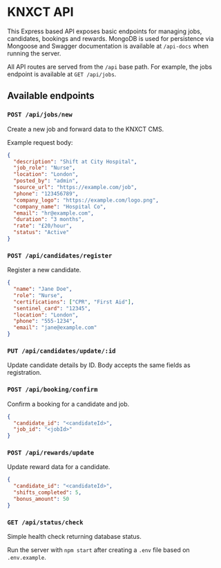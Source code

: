 # KNXCT API

This Express based API exposes basic endpoints for managing jobs, candidates, bookings and rewards. MongoDB is used for persistence via Mongoose and Swagger documentation is available at `/api-docs` when running the server.

All API routes are served from the `/api` base path. For example, the jobs endpoint is available at `GET /api/jobs`.

## Available endpoints

### `POST /api/jobs/new`
Create a new job and forward data to the KNXCT CMS.

Example request body:

```json
{
  "description": "Shift at City Hospital",
  "job_role": "Nurse",
  "location": "London",
  "posted_by": "admin",
  "source_url": "https://example.com/job",
  "phone": "123456789",
  "company_logo": "https://example.com/logo.png",
  "company_name": "Hospital Co",
  "email": "hr@example.com",
  "duration": "3 months",
  "rate": "£20/hour",
  "status": "Active"
}
```

### `POST /api/candidates/register`
Register a new candidate.

```json
{
  "name": "Jane Doe",
  "role": "Nurse",
  "certifications": ["CPR", "First Aid"],
  "sentinel_card": "12345",
  "location": "London",
  "phone": "555-1234",
  "email": "jane@example.com"
}
```

### `PUT /api/candidates/update/:id`
Update candidate details by ID. Body accepts the same fields as registration.

### `POST /api/booking/confirm`
Confirm a booking for a candidate and job.

```json
{
  "candidate_id": "<candidateId>",
  "job_id": "<jobId>"
}
```

### `POST /api/rewards/update`
Update reward data for a candidate.

```json
{
  "candidate_id": "<candidateId>",
  "shifts_completed": 5,
  "bonus_amount": 50
}
```

### `GET /api/status/check`
Simple health check returning database status.

Run the server with `npm start` after creating a `.env` file based on `.env.example`.
